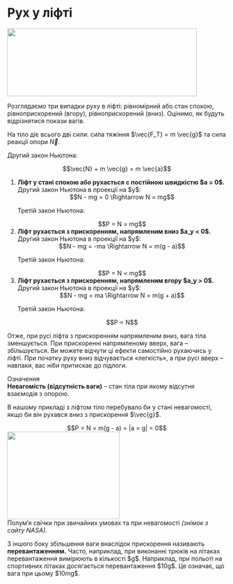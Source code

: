 # Рух у лiфтi

<div class="space"><img class="image" width="436" height="156" src="https://rawgit.com/chudaol/ed-era-book-physics/master/images/chapter_4/14.png"></div>

Розглядаємо три випадки руху в лiфтi: рiвномiрний або стан спокою, рiвноприскорений (вгору), рiвноприскорений (вниз). Оцiнимо, як будуть вiдрiзнятися покази вагiв.

На тiло дiє всього двi сили: сила тяжiння $\vec{F_Т} = m \vec{g}$ та сила реакцiї опори $\vec{N}$.

Другий закон Ньютона:

<div class="space" align="center">$$\vec{N} + m \vec{g} = m \vec{a}$$</div>

<ol>
<li>
<span class="p1"><b>Лiфт у станi спокою або рухається с постiйною швидкiстю $a = 0$.</b></span>
Другий закон Ньютона в проекцiї на $y$:

<div class="space" align="center">$$N - mg = 0 \Rightarrow N = mg$$</div>

Третiй закон Ньютона:

<div class="space" align="center">$$P = N = mg$$</div>
</li>
<li>
<span class="p1"><b>Лiфт рухається з прискоренням, напрямленим вниз $a_y < 0$.</b></span>
Другий закон Ньютона в проекцiї на $y$:

<div class="center" align="center">$$N - mg = -ma \Rightarrow N = m(g - a)$$</div>

Третiй закон Ньютона:

<div class="space" align="center">$$P = N < mg$$</div>
</li>

<li>
<span class="p1"><b>Лiфт рухається з прискоренням, напрямленим вгору $a_y > 0$.</b></span>
Другий закон Ньютона в проекцiї на $y$:

<div class="space" align="center">$$N - mg = ma \Rightarrow N = m(g + a)$$</div>

Третiй закон Ньютона:

<div class="space" align="center">$$P = N$$</div>
</li>
</ol>

Отже, при русi лiфта з прискоренням напрямленим вниз, вага тiла зменшується. При прискореннi напрямленому вверх, вага – збiльшується. Ви можете вiдчути цi ефекти самостiйно рухаючись у лiфтi. При початку руху вниз вiдчувається «легкiсть», а при русi вверх – навпаки, вас нiби притискає до пiдлоги.

<div class="eoz-wrap">
<span class="eoz">Означення</span>
<div class="eoz-text">
<b>Невагомiсть (вiдсутнiсть ваги)</b> – стан тiла при якому вiдсутня взаємодiя з опорою.
</div>
</div>

<div class="space"><p class="p3">В нашому прикладi з лiфтом тiло перебувало би у станi невагомостi, якщо би вiн рухався вниз з прискорення $\vec{g}$.</p></div>
<div class="space" align="center">$$P = N = m(g - a) = |a = g| = 0$$</div>

<div class="space"><img class="image" width="258" height="201" src="https://rawgit.com/chudaol/ed-era-book-physics/master/images/chapter_4/15.png"></div>

<div class="space">Полум’я свiчки при звичайних умовах та при невагомостi <i>(знiмок з сайту NASA).</i></div>

<p class="p3">З iншого боку збiльшення ваги внаслiдок прискорення називають <span class="p1"><b>перевантаженням.</b></span> Часто, наприклад, при виконаннi трюкiв на лiтаках перевантаження вимiрюють в кiлькостi $g$. Наприклад, при польотi на спортивних лiтаках досягається перевантаження $10g$. Це означає, що вага при цьому $10mg$.</p>